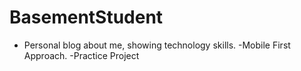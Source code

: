 # BasementStudent
- Personal blog about me, showing technology skills.
-Mobile First Approach.
-Practice Project
